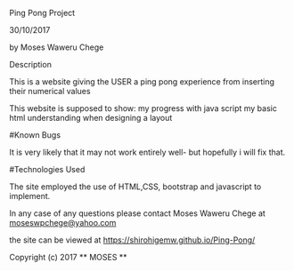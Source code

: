 Ping Pong Project

30/10/2017

by Moses Waweru Chege

Description

This is a website giving the USER a ping pong experience from inserting their numerical values

This website is supposed to show:
my progress with java script
my basic html understanding when designing a layout

#Known Bugs

It is very likely that it may not work entirely well- but hopefully i will fix that.

#Technologies Used

The site employed the use of HTML,CSS, bootstrap and javascript to implement.

In any case of any questions please contact Moses Waweru Chege at moseswpchege@yahoo.com

the site can be viewed at https://shirohigemw.github.io/Ping-Pong/


Copyright (c) 2017 ** MOSES **
